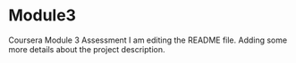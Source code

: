 # Module3
Coursera Module 3 Assessment
I am editing the README file. Adding some more details about the project description.
